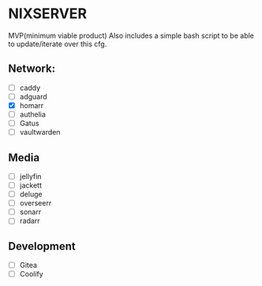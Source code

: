 # NIXSERVER
MVP(minimum viable product)
Also includes a simple bash script to be able to update/iterate over this cfg.
## Network:
  - [ ] caddy
  - [ ] adguard
  - [x] homarr
  - [ ] authelia
  - [ ] Gatus
  - [ ] vaultwarden
## Media
  - [ ] jellyfin
  - [ ] jackett
  - [ ] deluge
  - [ ] overseerr
  - [ ] sonarr
  - [ ] radarr
## Development
  - [ ] Gitea
  - [ ] Coolify
